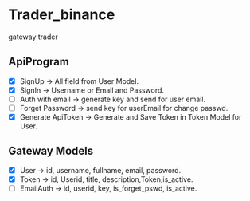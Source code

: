# Trader_binance
gateway trader


## ApiProgram
- [x] SignUp            -> All field from User Model.
- [x] SignIn            -> Username or Email and Password.
- [ ] Auth with email   -> generate key and send for user email.
- [ ] Forget Password   -> send key for userEmail for change passwd.
- [x] Generate ApiToken -> Generate and Save Token in Token Model for User.

## Gateway Models
- [x] User              -> id, username, fullname, email, password.
- [x] Token             -> id, Userid, title, description,Token,is_active.
- [ ] EmailAuth         -> id, userid, key, is_forget_pswd, is_active.
